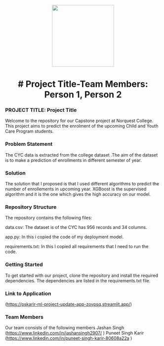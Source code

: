 <p align = "center" draggable=”false” ><img src="https://encrypted-tbn0.gstatic.com/images?q=tbn:ANd9GcR8HNB-ex4xb4H3-PXRcywP5zKC_3U8VzQTPA&usqp=CAU" 
     width="200px"
     height="auto"/>
</p>



# <h1 align="center" id="heading"># Project Title-Team Members: Person 1, Person 2
</h1>


 

### PROJECT TITLE: Project Title

Welcome to the repository for our Capstone project at Norquest College. This project aims to predict the enrolment of the upcoming Child and Youth Care  Program  students.

### Problem Statement

The CYC data is extracted from the college dataset .The aim of the dataset is to make a prediction of enrollments in different semester of year.

### Solution

The solution that I proposed is that I used different algorithms to  predict the number of enrollements in upcoming year. XGBoost is the supervised algorithm and it is the one which gives the high accuracy on our model.

### Repository Structure

The repository contains the following files:

data.csv: The dataset is of the CYC has 956 records and 34 columns.

app.py: In this i copied the code of my deployment model.

requirements.txt: In this I copied all requirements that I need to run the code.


### Getting Started

To get started with our project, clone the repository and install the required dependencies. The dependencies are listed in the requirements.txt file.


### Link to Application

(https://pskarir-ml-project-update-app-zovpsq.streamlit.app/)

### Team Members

Our team consists of the following members
Jashan Singh (https://www.linkedin.com/in/jashansingh2907/ )
Puneet Singh Karir (https://www.linkedin.com/in/puneet-singh-karir-80608a22a )

